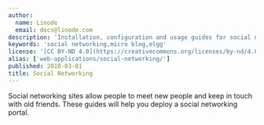 ```yaml
---
author:
  name: Linode
  email: docs@linode.com
description: 'Installation, configuration and usage guides for social networking solutions.'
keywords: 'social networking,micro blog,elgg'
license: '[CC BY-ND 4.0](https://creativecommons.org/licenses/by-nd/4.0)'
alias: ['web-applications/social-networking/']
published: 2010-03-01
title: Social Networking
---
```


Social networking sites allow people to meet new people and keep in touch with old friends. These guides will help you deploy a social networking portal.



